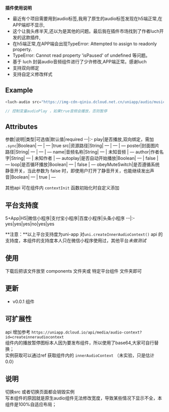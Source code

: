 **插件使用说明**
- 最近有个项目需要用到audio标签,我用了原生的audio标签发现在h5端正常,在APP端却不显示,
- 这个让我头疼半天,还以为是其他的问题。最后我在插件市场找到了作者luch开发的这款插件,
- 在h5端正常,在APP端会出现TypeError: Attempted to assign to readonly property.
- TypeError: Cannot read property 'isPaused' of undefined 等问题。
- 基于 luch 封装audio音频组件进行了少许修改,APP端正常。感谢luch
- 支持双向绑定
- 支持自定义修改样式


**Example**
---

``` javascript 
<luch-audio src="https://img-cdn-qiniu.dcloud.net.cn/uniapp/audio/music.mp3" :play.sync="audioPlay"></luch-audio>

// 控制变量audioPlay ，如果true音频会播放，否则暂停
```

**Attributes**
--

参数|说明|类型|可选值|默认值|required
--|:-
play|是否播放,双向绑定，需加 ` .sync `|Boolean| — | — |true
src|资源路径|String| — | — | —
poster|封面图片路径|String| — | — | —
name|音频名称|String| — | 未知音频 | —
author|作者名字|String| — | 未知作者 | —
autoplay|是否自动开始播放|Boolean| — | false | —
loop|是否循环播放|Boolean| — | false | —
obeyMuteSwitch|是否遵循系统静音开关，当此参数为 false 时，即使用户打开了静音开关，也能继续发出声音|Boolean| — | true | —

其他api 可在组件内 ` contextInit ` 函数初始化时自定义添加

**平台支持度**
--

5+App|H5|微信小程序|支付宝小程序|百度小程序|头条小程序
--|:-
yes|yes|yes|no|yes|yes

**注意：**以上平台支持度为uni-app 对` uni.createInnerAudioContext() ` api 的支持度，本组件的支持度本人只在微信小程序使用过，其他平台*未做测试*

**使用**
--

下载后把该文件放至 components 文件夹或 特定平台组件 文件夹即可

**更新**
--

- v0.0.1 组件

**可扩展性**
--

api 增加参考 ` https://uniapp.dcloud.io/api/media/audio-context?id=createinneraudiocontext `
<br>
组件内的播放暂停图标本人因为要发布组件，所以使用了base64,大家可自行替换；
<br>
实例获取可以通过ref 获取组件内的 ` innerAudioContext ` （未实验，只是估计 0.0）

**说明**
--

切换src 或者切换页面都会销毁实例<br>
写本组件的原因就是原生audio组件无法修改宽度，导致某些情况下显示不全，本组件是100%自适应布局；
